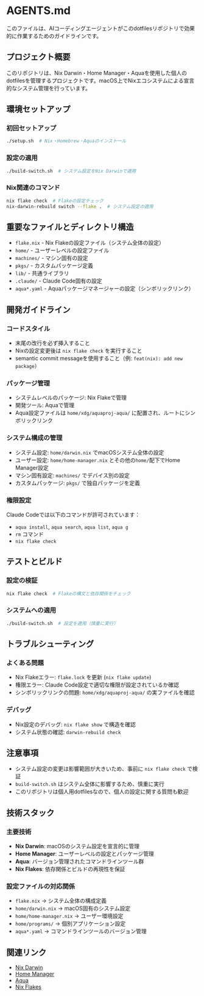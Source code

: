# AGENTS.md

このファイルは、AIコーディングエージェントがこのdotfilesリポジトリで効果的に作業するためのガイドラインです。

## プロジェクト概要

このリポジトリは、Nix Darwin・Home Manager・Aquaを使用した個人のdotfilesを管理するプロジェクトです。macOS上でNixエコシステムによる宣言的なシステム管理を行っています。

## 環境セットアップ

### 初回セットアップ
```bash
./setup.sh  # Nix・Homebrew・Aquaのインストール
```

### 設定の適用
```bash
./build-switch.sh  # システム設定をNix Darwinで適用
```

### Nix関連のコマンド
```bash
nix flake check  # Flakeの設定チェック
nix-darwin-rebuild switch --flake .  # システム設定の適用
```

## 重要なファイルとディレクトリ構造

- `flake.nix` - Nix Flakeの設定ファイル（システム全体の設定）
- `home/` - ユーザーレベルの設定ファイル
- `machines/` - マシン固有の設定
- `pkgs/` - カスタムパッケージ定義
- `lib/` - 共通ライブラリ
- `.claude/` - Claude Code固有の設定
- `aqua*.yaml` - Aquaパッケージマネージャーの設定（シンボリックリンク）

## 開発ガイドライン

### コードスタイル
- 末尾の改行を必ず挿入すること
- Nixの設定変更後は `nix flake check` を実行すること
- semantic commit messageを使用すること（例: `feat(nix): add new package`）

### パッケージ管理
- システムレベルのパッケージ: Nix Flakeで管理
- 開発ツール: Aquaで管理
- Aqua設定ファイルは `home/xdg/aquaproj-aqua/` に配置され、ルートにシンボリックリンク

### システム構成の管理
- システム設定: `home/darwin.nix` でmacOSシステム全体の設定
- ユーザー設定: `home/home-manager.nix` とその他の`home/`配下でHome Manager設定
- マシン固有設定: `machines/` でデバイス別の設定
- カスタムパッケージ: `pkgs/` で独自パッケージを定義

### 権限設定
Claude Codeでは以下のコマンドが許可されています：
- `aqua install`, `aqua search`, `aqua list`, `aqua g`
- `rm` コマンド
- `nix flake check`

## テストとビルド

### 設定の検証
```bash
nix flake check  # Flakeの構文と依存関係をチェック
```

### システムへの適用
```bash
./build-switch.sh  # 設定を適用（慎重に実行）
```

## トラブルシューティング

### よくある問題
- Nix Flakeエラー: `flake.lock` を更新 (`nix flake update`)
- 権限エラー: Claude Code設定で適切な権限が設定されているか確認
- シンボリックリンクの問題: `home/xdg/aquaproj-aqua/` の実ファイルを確認

### デバッグ
- Nix設定のデバッグ: `nix flake show` で構造を確認
- システム状態の確認: `darwin-rebuild check`

## 注意事項

- システム設定の変更は影響範囲が大きいため、事前に `nix flake check` で検証
- `build-switch.sh` はシステム全体に影響するため、慎重に実行
- このリポジトリは個人用dotfilesなので、個人の設定に関する質問も歓迎

## 技術スタック

### 主要技術
- **Nix Darwin**: macOSのシステム設定を宣言的に管理
- **Home Manager**: ユーザーレベルの設定とパッケージ管理
- **Aqua**: バージョン管理されたコマンドラインツール群
- **Nix Flakes**: 依存関係とビルドの再現性を保証

### 設定ファイルの対応関係
- `flake.nix` → システム全体の構成定義
- `home/darwin.nix` → macOS固有のシステム設定
- `home/home-manager.nix` → ユーザー環境設定
- `home/programs/` → 個別アプリケーション設定
- `aqua*.yaml` → コマンドラインツールのバージョン管理

## 関連リンク

- [Nix Darwin](https://github.com/LnL7/nix-darwin)
- [Home Manager](https://github.com/nix-community/home-manager)
- [Aqua](https://aquaproj.github.io/)
- [Nix Flakes](https://nixos.wiki/wiki/Flakes)


